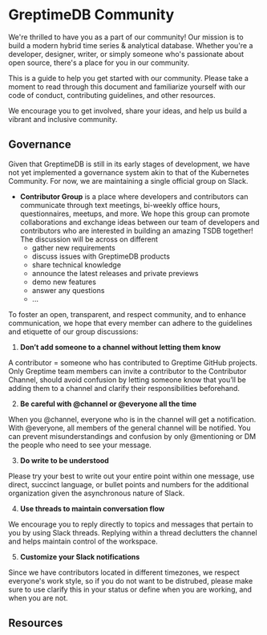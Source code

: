 # GreptimeDB Community

We're thrilled to have you as a part of our community! Our mission is to build a modern hybrid time series & analytical database. Whether you're a developer, designer, writer, or simply someone who's passionate about open source, there's a place for you in our community.

This is a guide to help you get started with our community. Please take a moment to read through this document and familiarize yourself with our code of conduct, contributing guidelines, and other resources.

We encourage you to get involved, share your ideas, and help us build a vibrant and inclusive community.

## Governance
Given that GreptimeDB is still in its early stages of development, we have not yet implemented a governance system akin to that of the Kubernetes Community. For now, we are maintaining a single official group on Slack.

* **Contributor Group** is a place where developers and contributors can communicate through text meetings, bi-weekly office hours, questionnaires, meetups, and more. We hope this group can promote collaborations and exchange ideas between our team of developers and contributors who are interested in building an amazing TSDB together! The discussion will be across on different
  * gather new requirements
  * discuss issues with GreptimeDB products
  * share technical knowledge
  * announce the latest releases and private previews
  * demo new features
  * answer any questions
  * ...

To foster an open, transparent, and respect community, and to enhance communication, we hope that every member can adhere to the guidelines and etiquette of our group discussions:

1. **Don’t add someone to a channel without letting them know**

A contributor = someone who has contributed to Greptime GitHub projects. Only Greptime team members can invite a contributor to the Contributor Channel, should avoid confusion by letting someone know that you’ll be adding them to a channel and clarify their responsibilities beforehand.

2. **Be careful with @channel or @everyone all the time**

When you @channel, everyone who is in the channel will get a notification. With @everyone, all members of the general channel will be notified. You can prevent misunderstandings and confusion by only @mentioning or DM the people who need to see your message.

3. **Do write to be understood**

Please try your best to write out your entire point within one message, use direct, succinct language, or bullet points and numbers for the additional organization given the asynchronous nature of Slack.

4. **Use threads to maintain conversation flow**

We encourage you to reply directly to topics and messages that pertain to you by using Slack threads. Replying within a thread declutters the channel and helps maintain control of the workspace.

5. **Customize your Slack notifications**

Since we have contributors located in different timezones, we respect everyone's work style, so if you do not want to be distrubed, please make sure to use clarify this in your status or define when you are working, and when you are not.

## Resources
